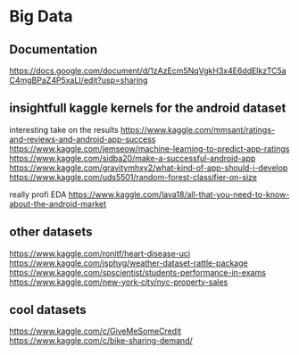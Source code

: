 # Big Data

## Documentation
https://docs.google.com/document/d/1zAzEcm5NqVgkH3x4E6ddElkzTC5aC4mgBPaZ4P5xaLI/edit?usp=sharing

## insightfull kaggle kernels for the android dataset

interesting take on the results
https://www.kaggle.com/mmsant/ratings-and-reviews-and-android-app-success 
https://www.kaggle.com/jemseow/machine-learning-to-predict-app-ratings
https://www.kaggle.com/sidba20/make-a-successful-android-app
https://www.kaggle.com/gravitymhxy2/what-kind-of-app-should-i-develop
https://www.kaggle.com/uds5501/random-forest-classifier-on-size

really profi EDA
https://www.kaggle.com/lava18/all-that-you-need-to-know-about-the-android-market

## other datasets
https://www.kaggle.com/ronitf/heart-disease-uci
https://www.kaggle.com/jsphyg/weather-dataset-rattle-package
https://www.kaggle.com/spscientist/students-performance-in-exams
https://www.kaggle.com/new-york-city/nyc-property-sales

## cool datasets
https://www.kaggle.com/c/GiveMeSomeCredit
https://www.kaggle.com/c/bike-sharing-demand/
